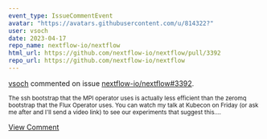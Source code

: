 ```yaml
---
event_type: IssueCommentEvent
avatar: "https://avatars.githubusercontent.com/u/814322?"
user: vsoch
date: 2023-04-17
repo_name: nextflow-io/nextflow
html_url: https://github.com/nextflow-io/nextflow/pull/3392
repo_url: https://github.com/nextflow-io/nextflow
---
```


<a href='https://github.com/vsoch' target='_blank'>vsoch</a> commented on issue <a href='https://github.com/nextflow-io/nextflow/pull/3392' target='_blank'>nextflow-io/nextflow#3392</a>.

<small>The ssh bootstrap that the MPI operator uses is actually less efficient than the zeromq bootstrap that the Flux Operator uses. You can watch my talk at Kubecon on Friday (or ask me after and I'll send a video link) to see our experiments that suggest this....</small>

<a href='https://github.com/nextflow-io/nextflow/pull/3392' target='_blank'>View Comment</a>